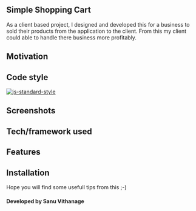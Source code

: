 ## Simple Shopping Cart
As a client based project, I designed and developed this for a business to sold their products from
the application to the client. From this my client could able to handle there business more
profitably.

## Motivation


## Code style
[![js-standard-style](https://img.shields.io/azure-devops/coverage/swellaby/opensource/25.svg)](https://google.com)
 
## Screenshots


## Tech/framework used


## Features


## Installation




Hope you will find some usefull tips from this ;-)

#### Developed by Sanu Vithanage

